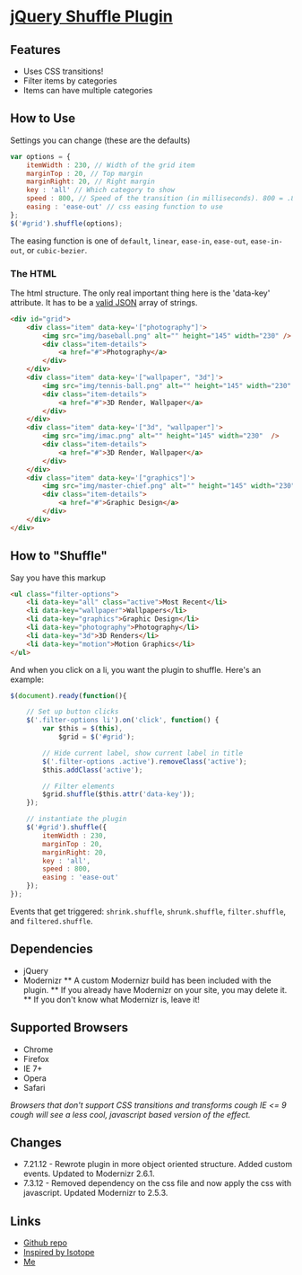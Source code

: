 # [jQuery Shuffle Plugin](http://vestride.github.com/Shuffle)

## Features

* Uses CSS transitions!
* Filter items by categories
* Items can have multiple categories

## How to Use

Settings you can change (these are the defaults)

```js
var options = {
    itemWidth : 230, // Width of the grid item
    marginTop : 20, // Top margin
    marginRight: 20, // Right margin
    key : 'all' // Which category to show
    speed : 800, // Speed of the transition (in milliseconds). 800 = .8 seconds
    easing : 'ease-out' // css easing function to use
};
$('#grid').shuffle(options);
```

The easing function is one of `default`, `linear`, `ease-in`, `ease-out`, `ease-in-out`, or `cubic-bezier`.

### The HTML
The html structure. The only real important thing here is the 'data-key' attribute. It has to be a [valid JSON](http://jsonlint.com/) array of strings.

```html
<div id="grid">
    <div class="item" data-key='["photography"]'>
        <img src="img/baseball.png" alt="" height="145" width="230" />
        <div class="item-details">
            <a href="#">Photography</a>
        </div>
    </div>
    <div class="item" data-key='["wallpaper", "3d"]'>
        <img src="img/tennis-ball.png" alt="" height="145" width="230"  />
        <div class="item-details">
            <a href="#">3D Render, Wallpaper</a>
        </div>
    </div>
    <div class="item" data-key='["3d", "wallpaper"]'>
        <img src="img/imac.png" alt="" height="145" width="230"  />
        <div class="item-details">
            <a href="#">3D Render, Wallpaper</a>
        </div>
    </div>
    <div class="item" data-key='["graphics"]'>
        <img src="img/master-chief.png" alt="" height="145" width="230"  />
        <div class="item-details">
            <a href="#">Graphic Design</a>
        </div>
    </div>
</div>
```

## How to "Shuffle"
Say you have this markup

```html
<ul class="filter-options">
    <li data-key="all" class="active">Most Recent</li>
    <li data-key="wallpaper">Wallpapers</li>
    <li data-key="graphics">Graphic Design</li>
    <li data-key="photography">Photography</li>
    <li data-key="3d">3D Renders</li>
    <li data-key="motion">Motion Graphics</li>
</ul>
```
And when you click on a li, you want the plugin to shuffle. Here's an example:

```js
$(document).ready(function(){

    // Set up button clicks
    $('.filter-options li').on('click', function() {
        var $this = $(this),
            $grid = $('#grid');

        // Hide current label, show current label in title
        $('.filter-options .active').removeClass('active');
        $this.addClass('active');

        // Filter elements
        $grid.shuffle($this.attr('data-key'));
    });

    // instantiate the plugin
    $('#grid').shuffle({
        itemWidth : 230,
        marginTop : 20,
        marginRight: 20,
        key : 'all',
        speed : 800,
        easing : 'ease-out'
    });
});
```
Events that get triggered: `shrink.shuffle`, `shrunk.shuffle`, `filter.shuffle`, and `filtered.shuffle`.

## Dependencies

* jQuery
* Modernizr
** A custom Modernizr build has been included with the plugin.
** If you already have Modernizr on your site, you may delete it.
** If you don't know what Modernizr is, leave it!

## Supported Browsers

* Chrome
* Firefox
* IE 7+
* Opera
* Safari

_Browsers that don't support CSS transitions and transforms *cough* IE <= 9 *cough* will see a less cool, javascript based version of the effect._

## Changes

* 7.21.12 - Rewrote plugin in more object oriented structure. Added custom events. Updated to Modernizr 2.6.1.
* 7.3.12 - Removed dependency on the css file and now apply the css with javascript. Updated Modernizr to 2.5.3.

## Links
                
* [Github repo](https://github.com/Vestride/Shuffle)
* [Inspired by Isotope](http://isotope.metafizzy.co/)
* [Me](http://glencheney.com)
